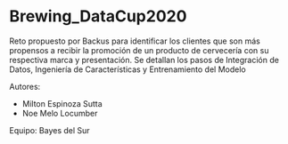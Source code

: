 # Brewing_DataCup2020
Reto propuesto por Backus para identificar los clientes que son más propensos a recibir la promoción de un producto de cervecería con su respectiva marca y presentación. Se detallan los pasos de Integración de Datos, Ingeniería de Características y Entrenamiento del Modelo

Autores:
* Milton Espinoza Sutta
* Noe Melo Locumber

Equipo: Bayes del Sur
